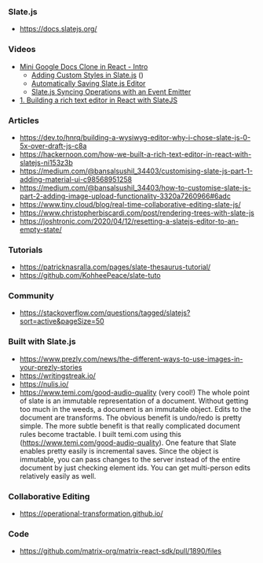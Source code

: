 ### Slate.js

- https://docs.slatejs.org/

### Videos

- [Mini Google Docs Clone in React - Intro](https://www.youtube.com/watch?v=CmuUQymjbRo&list=PLN3n1USn4xllb05dQVmRbVtGP2aM4seVq)
  - [Adding Custom Styles in Slate.js](https://www.youtube.com/watch?v=EIolal0VsoE) ()
  - [Automatically Saving Slate.js Editor](https://www.youtube.com/watch?v=lsmsaQXOzTw)
  - [Slate.js Syncing Operations with an Event Emitter](https://www.youtube.com/watch?v=ThN_1Kgald8)
- [1. Building a rich text editor in React with SlateJS](https://www.youtube.com/watch?v=wLjx67aNEMI)

### Articles

- https://dev.to/hnrq/building-a-wysiwyg-editor-why-i-chose-slate-js-0-5x-over-draft-js-c8a
- https://hackernoon.com/how-we-built-a-rich-text-editor-in-react-with-slatejs-ni153z3b
- https://medium.com/@bansalsushil_34403/customising-slate-js-part-1-adding-material-ui-c98568951258
- https://medium.com/@bansalsushil_34403/how-to-customise-slate-js-part-2-adding-image-upload-functionality-3320a7260966#6adc
- https://www.tiny.cloud/blog/real-time-collaborative-editing-slate-js/
- https://www.christopherbiscardi.com/post/rendering-trees-with-slate-js
- https://joshtronic.com/2020/04/12/resetting-a-slatejs-editor-to-an-empty-state/

### Tutorials

- https://patricknasralla.com/pages/slate-thesaurus-tutorial/
- https://github.com/KohheePeace/slate-tuto

### Community

- https://stackoverflow.com/questions/tagged/slatejs?sort=active&pageSize=50

### Built with Slate.js

- https://www.prezly.com/news/the-different-ways-to-use-images-in-your-prezly-stories
- https://writingstreak.io/
- https://nulis.io/
- https://www.temi.com/good-audio-quality (very cool!)
  The whole point of slate is an immutable representation of a document. Without getting too much in the weeds, a document is an immutable object. Edits to the document are transforms. The obvious benefit is undo/redo is pretty simple. The more subtle benefit is that really complicated document rules become tractable. I built temi.com using this (https://www.temi.com/good-audio-quality). One feature that Slate enables pretty easily is incremental saves. Since the object is immutable, you can pass changes to the server instead of the entire document by just checking element ids. You can get multi-person edits relatively easily as well.

### Collaborative Editing

- https://operational-transformation.github.io/

### Code

- https://github.com/matrix-org/matrix-react-sdk/pull/1890/files
